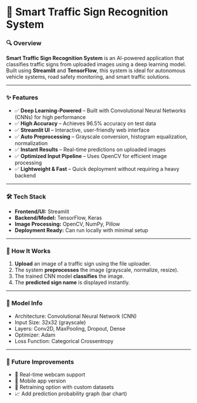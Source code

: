 # 🛑 Smart Traffic Sign Recognition System

### 🔍 Overview

**Smart Traffic Sign Recognition System** is an AI-powered application that classifies traffic signs from uploaded images using a deep learning model. Built using **Streamlit** and **TensorFlow**, this system is ideal for autonomous vehicle systems, road safety monitoring, and smart traffic solutions.

---

### ✨ Features

* ✅ **Deep Learning-Powered** – Built with Convolutional Neural Networks (CNNs) for high performance
* ✅ **High Accuracy** – Achieves 96.5% accuracy on test data
* ✅ **Streamlit UI** – Interactive, user-friendly web interface
* ✅ **Auto Preprocessing** – Grayscale conversion, histogram equalization, normalization
* ✅ **Instant Results** – Real-time predictions on uploaded images
* ✅ **Optimized Input Pipeline** – Uses OpenCV for efficient image processing
* ✅ **Lightweight & Fast** – Quick deployment without requiring a heavy backend

---

### 🛠️ Tech Stack

* **Frontend/UI:** Streamlit
* **Backend/Model:** TensorFlow, Keras
* **Image Processing:** OpenCV, NumPy, Pillow
* **Deployment Ready:** Can run locally with minimal setup

---

### 🚀 How It Works

1. **Upload** an image of a traffic sign using the file uploader.
2. The system **preprocesses** the image (grayscale, normalize, resize).
3. The trained CNN model **classifies** the image.
4. The **predicted sign name** is displayed instantly.

---

### 🧠 Model Info

* Architecture: Convolutional Neural Network (CNN)
* Input Size: 32x32 (grayscale)
* Layers: Conv2D, MaxPooling, Dropout, Dense
* Optimizer: Adam
* Loss Function: Categorical Crossentropy

---

### 📌 Future Improvements

* 🧭 Real-time webcam support
* 📱 Mobile app version
* 🔁 Retraining option with custom datasets
* 📈 Add prediction probability graph (bar chart)
